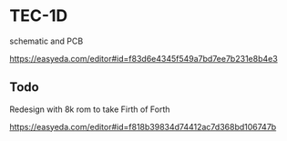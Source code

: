 # TEC-1D 
schematic and PCB

https://easyeda.com/editor#id=f83d6e4345f549a7bd7ee7b231e8b4e3

## Todo

Redesign with 8k rom to take Firth of Forth

https://easyeda.com/editor#id=f818b39834d74412ac7d368bd106747b
